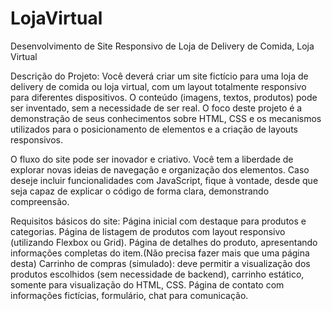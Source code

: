 # LojaVirtual
Desenvolvimento de Site Responsivo de Loja de Delivery de Comida, Loja Virtual

Descrição do Projeto: Você deverá criar um site fictício para uma loja de delivery de comida ou loja virtual, com um layout totalmente responsivo para diferentes dispositivos. O conteúdo (imagens, textos, produtos) pode ser inventado, sem a necessidade de ser real. O foco deste projeto é a demonstração de seus conhecimentos sobre HTML, CSS e os mecanismos utilizados para o posicionamento de elementos e a criação de layouts responsivos.

O fluxo do site pode ser inovador e criativo. Você tem a liberdade de explorar novas ideias de navegação e organização dos elementos. Caso deseje incluir funcionalidades com JavaScript, fique à vontade, desde que seja capaz de explicar o código de forma clara, demonstrando compreensão.

Requisitos básicos do site:
Página inicial com destaque para produtos e categorias.
Página de listagem de produtos com layout responsivo (utilizando Flexbox ou Grid).
Página de detalhes do produto, apresentando informações completas do item.(Não precisa fazer mais que uma página desta)
Carrinho de compras (simulado): deve permitir a visualização dos produtos escolhidos (sem necessidade de backend), carrinho estático, somente para visualização do HTML, CSS. 
Página de contato com informações fictícias, formulário, chat para comunicação. 